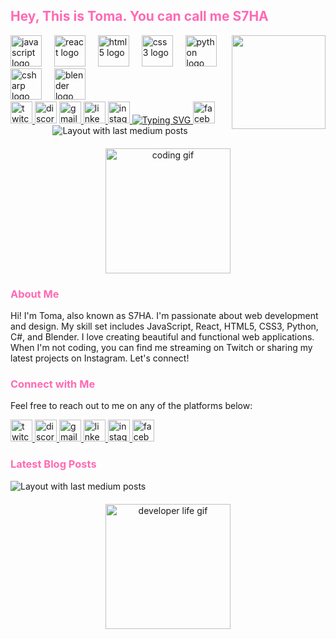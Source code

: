 <h2 align="left" style="color: #FF69B4;">Hey, This is Toma. You can call me S7HA</h2>
<img align="right" height="150" src="https://i.imgflip.com/65efzo.gif" />
<div align="left">
  <img src="https://cdn.jsdelivr.net/gh/devicons/devicon/icons/javascript/javascript-original.svg" height="50" alt="javascript logo" />
  <img width="12" />
  <img src="https://cdn.jsdelivr.net/gh/devicons/devicon/icons/react/react-original.svg" height="50" alt="react logo" />
  <img width="12" />
  <img src="https://cdn.jsdelivr.net/gh/devicons/devicon/icons/html5/html5-original.svg" height="50" alt="html5 logo" />
  <img width="12" />
  <img src="https://cdn.jsdelivr.net/gh/devicons/devicon/icons/css3/css3-original.svg" height="50" alt="css3 logo" />
  <img width="12" />
  <img src="https://cdn.jsdelivr.net/gh/devicons/devicon/icons/python/python-original.svg" height="50" alt="python logo" />
  <img width="12" />
  <img src="https://cdn.jsdelivr.net/gh/devicons/devicon/icons/csharp/csharp-original.svg" height="50" alt="csharp logo" />
  <img width="12" />
  <img src="https://cdn.jsdelivr.net/gh/devicons/devicon/icons/blender/blender-original.svg" height="50" alt="blender logo" />
</div>
<div align="left">
  <a href="#" target="_blank">
    <img src="https://img.shields.io/static/v1?message=Twitch&logo=twitch&label=&color=FF69B4&logoColor=white&labelColor=&style=for-the-badge" height="35" alt="twitch logo" />
  </a>
  <img src="https://img.shields.io/static/v1?message=Discord&logo=discord&label=&color=FF69B4&logoColor=white&labelColor=&style=for-the-badge" height="35" alt="discord logo" />
  <a href="mailto:tomasuhax749@gmail.com" target="_blank">
    <img src="https://img.shields.io/static/v1?message=Gmail&logo=gmail&label=&color=FF69B4&logoColor=white&labelColor=&style=for-the-badge" height="35" alt="gmail logo" />
  </a>
  <a href="https://www.linkedin.com" target="_blank">
    <img src="https://img.shields.io/static/v1?message=LinkedIn&logo=linkedin&label=&color=FF69B4&logoColor=white&labelColor=&style=for-the-badge" height="35" alt="linkedin logo" />
  </a>
  <a href="https://www.instagram.com/heartlessgirl_suha/" target="_blank">
    <img src="https://img.shields.io/static/v1?message=Instagram&logo=instagram&label=&color=FF69B4&logoColor=white&labelColor=&style=for-the-badge" height="35" alt="instagram logo" />
  </a>
  <a href="https://git.io/typing-svg">
    <img src="https://readme-typing-svg.demolab.com?font=Fira+Code&pause=974&color=FF69B4&random=false&width=435&lines=Welcome+to+my+Github;LifeLine+Jakaria;Show+My+Tool" alt="Typing SVG" />
  </a>
  <img src="https://img.shields.io/static/v1?message=Facebook&logo=facebook&label=&color=FF69B4&logoColor=white&labelColor=&style=for-the-badge" height="35" alt="facebook logo" />
</div>
<div align="center">
  <img src="https://github-read-medium-git-main.pahlevikun.vercel.app/latest?limit=4" alt="Layout with last medium posts" />
</div>
<div align="center" style="margin-top: 20px;">
  <img src="https://media.giphy.com/media/l0HUpt2s9Pclgt9Vm/giphy.gif" height="200" alt="coding gif" />
</div>
<div align="left">
  <h3 style="color: #FF69B4;">About Me</h3>
  <p>Hi! I'm Toma, also known as S7HA. I'm passionate about web development and design. My skill set includes JavaScript, React, HTML5, CSS3, Python, C#, and Blender. I love creating beautiful and functional web applications. When I'm not coding, you can find me streaming on Twitch or sharing my latest projects on Instagram. Let's connect!</p>
</div>
<div align="left">
  <h3 style="color: #FF69B4;">Connect with Me</h3>
  <p>Feel free to reach out to me on any of the platforms below:</p>
  <a href="https://www.twitch.tv" target="_blank">
    <img src="https://img.shields.io/static/v1?message=Twitch&logo=twitch&label=&color=FF69B4&logoColor=white&labelColor=&style=for-the-badge" height="35" alt="twitch logo" />
  </a>
  <a href="https://discord.com" target="_blank">
    <img src="https://img.shields.io/static/v1?message=Discord&logo=discord&label=&color=FF69B4&logoColor=white&labelColor=&style=for-the-badge" height="35" alt="discord logo" />
  </a>
  <a href="mailto:tomasuhax749@gmail.com" target="_blank">
    <img src="https://img.shields.io/static/v1?message=Gmail&logo=gmail&label=&color=FF69B4&logoColor=white&labelColor=&style=for-the-badge" height="35" alt="gmail logo" />
  </a>
  <a href="https://www.linkedin.com" target="_blank">
    <img src="https://img.shields.io/static/v1?message=LinkedIn&logo=linkedin&label=&color=FF69B4&logoColor=white&labelColor=&style=for-the-badge" height="35" alt="linkedin logo" />
  </a>
  <a href="https://www.instagram.com/heartlessgirl_suha/" target="_blank">
    <img src="https://img.shields.io/static/v1?message=Instagram&logo=instagram&label=&color=FF69B4&logoColor=white&labelColor=&style=for-the-badge" height="35" alt="instagram logo" />
  </a>
  <a href="https://www.facebook.com" target="_blank">
    <img src="https://img.shields.io/static/v1?message=Facebook&logo=facebook&label=&color=FF69B4&logoColor=white&labelColor=&style=for-the-badge" height="35" alt="facebook logo" />
  </a>
</div>
<div align="left">
  <h3 style="color: #FF69B4;">Latest Blog Posts</h3>
  <img src="https://github-read-medium-git-main.pahlevikun.vercel.app/latest?limit=4" alt="Layout with last medium posts" />
</div>
<div align="center" style="margin-top: 20px;">
  <img src="https://media.giphy.com/media/13HgwGsXF0aiGY/giphy.gif" height="200" alt="developer life gif" />
</div>
